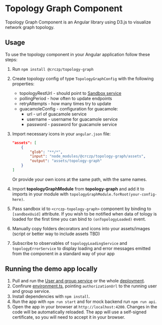 # Topology Graph Component

Topology Graph Component is an Angular library using D3.js to visualize network graph topology.

## Usage

To use the topology component in your Angular application follow these steps:

1. Run `npm install @crczp/topology-graph`
2. Create topology config of type `TopologyGraphConfig` with the following properties:
    + topologyRestUrl - should point to [Sandbox service](https://github.com/cyberrangecz/backend-sandbox-service)
    + pollingPeriod   - how often to update endpoints
    + retryAttempts   - how many times try to update
    + guacamoleConfig - configuration for guacamole:
        + url - url of guacamole service
        + username - username for guacamole service
        + password - password for guacamole service

3. Import necessary icons in your `angular.json` file:
   ```json
   "assets": [
       {
           "glob": "**/*",
           "input": "node_modules/@crczp/topology-graph/assets",
           "output": "assets/topology-graph"
       }
   ]
   ```
   Or provide your own icons at the same path, with the same names.

4. Import **topologyGraphModule** from **topology-graph** and add it to imports in your module with `topologyGraphModule.forRoot(your-config-here)`.
5. Pass sandbox id to `<crczp-topology-graph>` component by binding to `[sandboxUuid]` attribute. If you wish to be notified when data of tology is loaded for the first time you can bind to `(onTopologyLoaded)` event.
6. Manually copy folders decorators and icons into your assets/images (script or better way to include assets TBD)
7. Subscribe to observables of `topologyLoadingService` and `topologyErrorService` to display loading and error messages emitted from the component in a standard way of your app

## Running the demo app locally

1. Pull and run the [User and group service](https://github.com/cyberrangecz/backend-user-and-group) or the whole [deployment](https://github.com/cyberrangecz/devops-helm).
2. Confirure [environment.ts](src/environments/environment.ts), pointing `authorizationUrl` to the running user and group service.
3. Install dependencies with `npm install`.
4. Run the app with `npm run start` and for mock backend run `npm run api`.
5. Open the app in your browser at `http://localhost:4200`. Changes in the code will be automatically reloaded. The app will use a self-signed certificate, so you will need to accept it in your browser.
